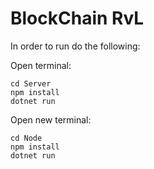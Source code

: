 # BlockChain RvL

In order to run do the following:

Open terminal:

```
cd Server
npm install
dotnet run
```

Open new terminal:

```
cd Node
npm install
dotnet run
```
